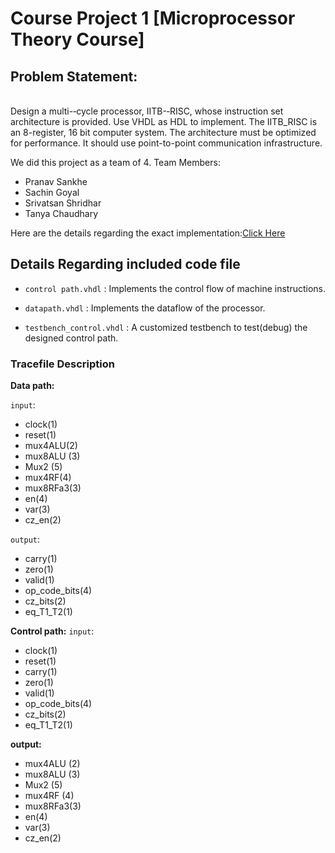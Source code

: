 # Course Project 1 [Microprocessor Theory Course]

## Problem Statement: 
<br>
Design a multi-­‐cycle processor, IITB-­‐RISC, whose instruction set architecture is provided. Use VHDL as HDL to implement. The IITB_RISC is an 8-register, 16 bit computer system. The architecture must be optimized for performance. It should use point-to-point communication infrastructure. 

<br>

We did this project as a team of 4. 
Team Members: 
- Pranav Sankhe
- Sachin Goyal 
- Srivatsan Shridhar
- Tanya Chaudhary 

Here are the details regarding the exact implementation:[Click Here](https://github.com/sabSAThai/Micro-Lab/blob/master/project1/problem_statement/Project-1-Multicycle-RISC-IITB.pdf) 


## Details Regarding included code file 

- `control path.vhdl` : Implements the control flow of machine instructions. 

- `datapath.vhdl` : Implements the dataflow of the processor. 

- `testbench_control.vhdl` : A customized testbench to test(debug) the designed control path. 


### Tracefile Description 

**Data path:**

`input`:    
- clock(1)
- reset(1)
- mux4ALU(2)
- mux8ALU (3)
- Mux2 (5)
- mux4RF(4)
- mux8RFa3(3)
- en(4)
- var(3)
- cz_en(2)
		
`output`:		
- carry(1)
- zero(1)
- valid(1)
- op_code_bits(4)
- cz_bits(2)
- eq_T1_T2(1)
    
**Control path:**
`input`:
- clock(1)
- reset(1)
- carry(1)
- zero(1)
- valid(1)
- op_code_bits(4)
- cz_bits(2)
- eq_T1_T2(1)
		
**output:**
- mux4ALU (2)
- mux8ALU (3)
- Mux2 (5)
- mux4RF (4)
- mux8RFa3(3)
- en(4)
- var(3)
- cz_en(2)

